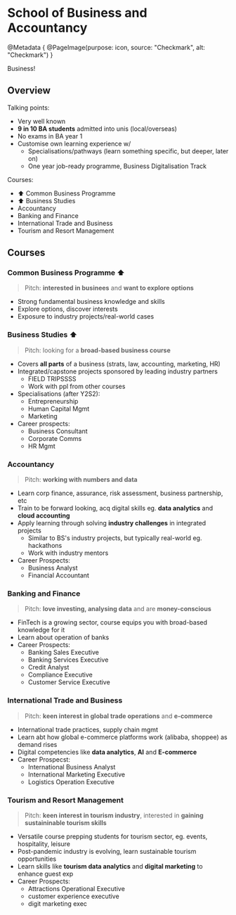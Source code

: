 # School of Business and Accountancy

@Metadata {
    @PageImage(purpose: icon, source: "Checkmark", alt: "Checkmark")
}

Business!

## Overview

Talking points:
- Very well known
- **9 in 10 BA students** admitted into unis (local/overseas)
- No exams in BA year 1
- Customise own learning experience w/
    - Specialisations/pathways (learn something specific, but deeper, later on)
    - One year job-ready programme, Business Digitalisation Track

Courses:
- ⬆️ Common Business Programme
- ⬆️ Business Studies
- Accountancy
- Banking and Finance
- International Trade and Business
- Tourism and Resort Management

## Courses

### Common Business Programme ⬆️

> Pitch: **interested in businees** and **want to explore options**

- Strong fundamental business knowledge and skills
- Explore options, discover interests
- Exposure to industry projects/real-world cases
### Business Studies ⬆️

> Pitch: looking for a **broad-based business course**

- Covers **all parts** of a business (strats, law, accounting, marketing, HR)
- Integrated/capstone projects sponsored by leading industry partners
    - FIELD TRIPSSSS
    - Work with ppl from other courses
- Specialisations (after Y2S2):
    - Entrepreneurship
    - Human Capital Mgmt
    - Marketing
- Career prospects:
    - Business Consultant
    - Corporate Comms
    - HR Mgmt
### Accountancy

> Pitch: **working with numbers and data**

- Learn corp finance, assurance, risk assessment, business partnership, etc
- Train to be forward looking, acq digital skills eg. **data analytics** and **cloud accounting**
- Apply learning through solving **industry challenges** in integrated projects
    - Similar to BS's industry projects, but typically real-world eg. hackathons
    - Work with industry mentors
- Career Prospects:
    - Business Analyst
    - Financial Accountant
### Banking and Finance

> Pitch: **love investing, analysing data** and are **money-conscious**

- FinTech is a growing sector, course equips you with broad-based knowledge for it
- Learn about operation of banks
- Career Prospects:
    - Banking Sales Executive 
    - Banking Services Executive 
    - Credit Analyst
    - Compliance Executive 
    - Customer Service Executive
### International Trade and Business

> Pitch: **keen interest in global trade operations** and **e-commerce**

- International trade practices, supply chain mgmt
- Learn abt how global e-commerce platforms work (alibaba, shoppee) as demand rises
- Digital competencies like **data analytics**, **AI** and **E-commerce**
- Career Prospecst:
    - International Business Analyst
    - International Marketing Executive
    - Logistics Operation Executive
### Tourism and Resort Management

> Pitch: **keen interest in tourism industry**, interested in **gaining sustaininable tourism skills**

- Versatile course prepping students for tourism sector, eg. events, hospitality, leisure
- Post-pandemic industry is evolving, learn sustainable tourism opportunities
- Learn skills like **tourism data analytics** and **digital marketing** to enhance guest exp
- Career Prospects:
    - Attractions Operational Executive 
    - customer experience executive 
    - digit marketing exec